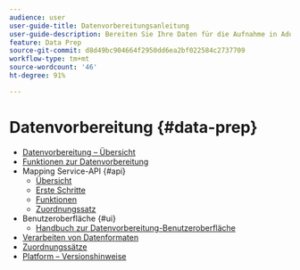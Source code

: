 ```yaml
---
audience: user
user-guide-title: Datenvorbereitungsanleitung
user-guide-description: Bereiten Sie Ihre Daten für die Aufnahme in Adobe Experience Platform vor.
feature: Data Prep
source-git-commit: d8d49bc904664f2950dd6ea2bf022584c2737709
workflow-type: tm+mt
source-wordcount: '46'
ht-degree: 91%

---
```



# Datenvorbereitung {#data-prep}

- [Datenvorbereitung – Übersicht](home.md)
- [Funktionen zur Datenvorbereitung](functions.md)
- Mapping Service-API {#api}
   - [Übersicht](./api/overview.md)
   - [Erste Schritte](./api/getting-started.md)
   - [Funktionen](./api/functions.md)
   - [Zuordnungssatz](./api/mapping-set.md)
- Benutzeroberfläche {#ui}
   - [Handbuch zur Datenvorbereitung-Benutzeroberfläche](./ui/mapping.md)
- [Verarbeiten von Datenformaten](./data-handling.md)
- [Zuordnungssätze](mapping-set.md)
- [Platform – Versionshinweise](https://docs.adobe.com/content/help/de-DE/experience-platform/release-notes/latest.html)
